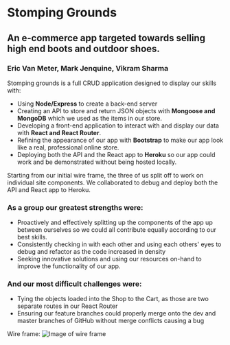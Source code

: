# Stomping Grounds
## An e-commerce app targeted towards selling high end boots and outdoor shoes.

### Eric Van Meter, Mark Jenquine, Vikram Sharma

Stomping grounds is a full CRUD application designed to display our skills with:
- Using **Node/Express** to create a back-end server
- Creating an API to store and return JSON objects with **Mongoose and MongoDB** which we used as the items in our store.
- Developing a front-end application to interact with and display our data with **React and React Router**.
- Refining the appearance of our app with **Bootstrap** to make our app look like a real, professional online store.
- Deploying both the API and the React app to **Heroku** so our app could work and be demonstrated without being hosted locally.

Starting from our initial wire frame, the three of us split off to work on individual site components. We collaborated to debug and deploy both the API and React app to Heroku.

### As a group our greatest strengths were:
- Proactively and effectively splitting up the components of the app up between ourselves so we could all contribute equally according to our best skills.
- Consistently checking in with each other and using each others' eyes to debug and refactor as the code increased in density
- Seeking innovative solutions and using our resources on-hand to improve the functionality of our app.

### And our most difficult challenges were:
- Tying the objects loaded into the Shop to the Cart, as those are two separate routes in our React Router
- Ensuring our feature branches could properly merge onto the dev and master branches of GitHub without merge conflicts causing a bug


Wire frame:
![Image of wire frame](https://i.imgur.com/bL7aMri.jpg)
